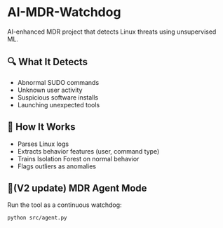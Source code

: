 # AI-MDR-Watchdog

AI-enhanced MDR project that detects Linux threats using unsupervised ML.

## 🔍 What It Detects

- Abnormal SUDO commands
- Unknown user activity
- Suspicious software installs
- Launching unexpected tools

## 🧠 How It Works

- Parses Linux logs
- Extracts behavior features (user, command type)
- Trains Isolation Forest on normal behavior
- Flags outliers as anomalies

## 👮(V2 update) MDR Agent Mode 

Run the tool as a continuous watchdog:

```bash
python src/agent.py
